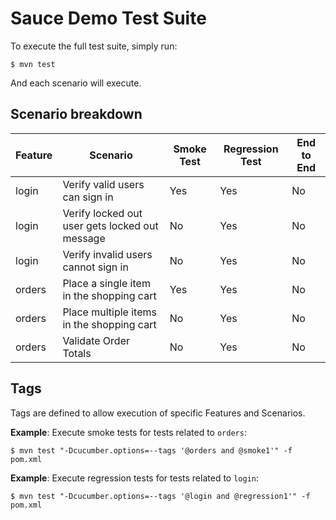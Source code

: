 # Sauce Demo Test Suite

To execute the full test suite, simply run:

    $ mvn test
    
And each scenario will execute.

## Scenario breakdown

|Feature|Scenario|Smoke Test|Regression Test|End to End|
|---|---|---|---|---|
|login|Verify valid users can sign in|Yes|Yes|No|
|login|Verify locked out user gets locked out message|No|Yes|No|
|login|Verify invalid users cannot sign in|No|Yes|No|
|orders|Place a single item in the shopping cart|Yes|Yes|No|
|orders|Place multiple items in the shopping cart|No|Yes|No|
|orders|Validate Order Totals|No|Yes|No|

## Tags

Tags are defined to allow execution of specific Features and Scenarios.

__Example__: Execute smoke tests for tests related to `orders`:

    $ mvn test "-Dcucumber.options=--tags '@orders and @smoke1'" -f pom.xml   

__Example__: Execute regression tests for tests related to `login`:

    $ mvn test "-Dcucumber.options=--tags '@login and @regression1'" -f pom.xml   
